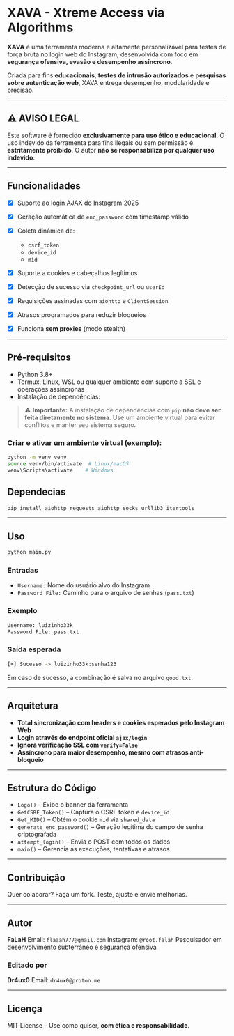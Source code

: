 # XAVA - Xtreme Access via Algorithms

**XAVA** é uma ferramenta moderna e altamente personalizável para testes de força bruta no login web do Instagram, desenvolvida com foco em **segurança ofensiva, evasão e desempenho assíncrono**.

Criada para fins **educacionais**, **testes de intrusão autorizados** e **pesquisas sobre autenticação web**, XAVA entrega desempenho, modularidade e precisão.

---

## ⚠️ AVISO LEGAL

Este software é fornecido **exclusivamente para uso ético e educacional**. O uso indevido da ferramenta para fins ilegais ou sem permissão é **estritamente proibido**. O autor **não se responsabiliza por qualquer uso indevido**.

---

## Funcionalidades

* [x] Suporte ao login AJAX do Instagram 2025
* [x] Geração automática de `enc_password` com timestamp válido
* [x] Coleta dinâmica de:

  * `csrf_token`
  * `device_id`
  * `mid`
* [x] Suporte a cookies e cabeçalhos legítimos
* [x] Detecção de sucesso via `checkpoint_url` ou `userId`
* [x] Requisições assinadas com `aiohttp` e `ClientSession`
* [x] Atrasos programados para reduzir bloqueios
* [x] Funciona **sem proxies** (modo stealth)

---

## Pré-requisitos

* Python 3.8+
* Termux, Linux, WSL ou qualquer ambiente com suporte a SSL e operações assíncronas
* Instalação de dependências:

> ⚠️ **Importante:** A instalação de dependências com `pip` **não deve ser feita diretamente no sistema**. Use um ambiente virtual para evitar conflitos e manter seu sistema seguro.

### Criar e ativar um ambiente virtual (exemplo):

```bash
python -m venv venv
source venv/bin/activate  # Linux/macOS
venv\Scripts\activate    # Windows
```
## Dependecias

```bash
pip install aiohttp requests aiohttp_socks urllib3 itertools
```

---

## Uso

```bash
python main.py
```

### Entradas

* `Username:` Nome do usuário alvo do Instagram
* `Password File:` Caminho para o arquivo de senhas (`pass.txt`)

### Exemplo

```bash
Username: luizinho33k
Password File: pass.txt
```

### Saída esperada

```bash
[+] Sucesso -> luizinho33k:senha123
```

Em caso de sucesso, a combinação é salva no arquivo `good.txt`.

---

## Arquitetura

* **Total sincronização com headers e cookies esperados pelo Instagram Web**
* **Login através do endpoint oficial `ajax/login`**
* **Ignora verificação SSL com `verify=False`**
* **Assíncrono para maior desempenho, mesmo com atrasos anti-bloqueio**

---

## Estrutura do Código

* `Logo()` – Exibe o banner da ferramenta
* `GetCSRF_Token()` – Captura o CSRF token e `device_id`
* `Get_MID()` – Obtém o cookie `mid` via `shared_data`
* `generate_enc_password()` – Geração legítima do campo de senha criptografada
* `attempt_login()` – Envia o POST com todos os dados
* `main()` – Gerencia as execuções, tentativas e atrasos

---

## Contribuição

Quer colaborar? Faça um fork. Teste, ajuste e envie melhorias.

---

## Autor

**FaLaH**
Email: `flaaah777@gmail.com`
Instagram: `@root.falah`
Pesquisador em desenvolvimento subterrâneo e segurança ofensiva

### Editado por

**Dr4ux0**
Email: `dr4ux0@proton.me`

---

## Licença

MIT License – Use como quiser, **com ética e responsabilidade**.
